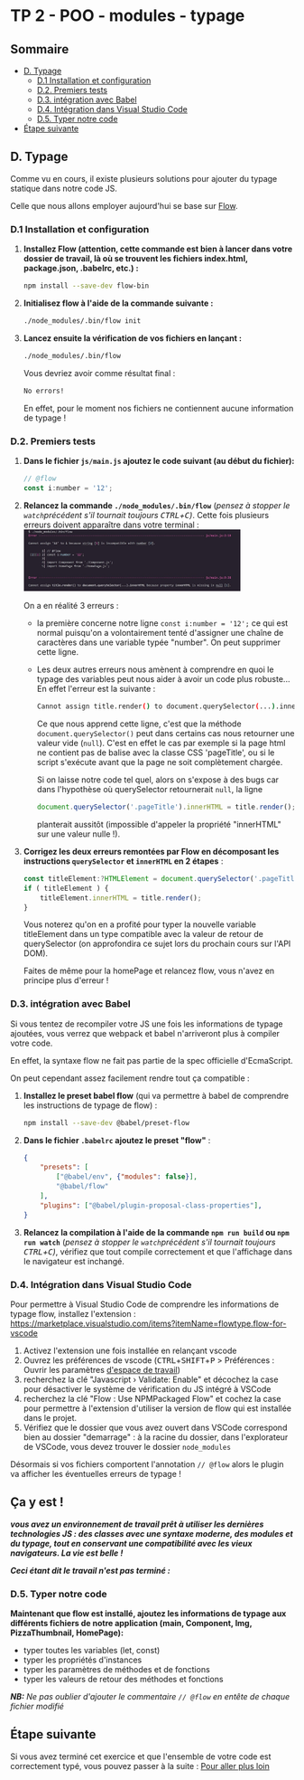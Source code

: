 # TP 2 - POO - modules - typage <!-- omit in toc -->

## Sommaire <!-- omit in toc -->
- [D. Typage](#d-typage)
	- [D.1 Installation et configuration](#d1-installation-et-configuration)
	- [D.2. Premiers tests](#d2-premiers-tests)
	- [D.3. intégration avec Babel](#d3-intégration-avec-babel)
	- [D.4. Intégration dans Visual Studio Code](#d4-intégration-dans-visual-studio-code)
	- [D.5. Typer notre code](#d5-typer-notre-code)
- [Étape suivante](#Étape-suivante)

## D. Typage
Comme vu en cours, il existe plusieurs solutions pour ajouter du typage statique dans notre code JS.

Celle que nous allons employer aujourd'hui se base sur [Flow](https://flow.org/).

### D.1 Installation et configuration

1. **Installez Flow (attention, cette commande est bien à lancer dans votre dossier de travail, là où se trouvent les fichiers index.html, package.json, .babelrc, etc.) :**
	```bash
	npm install --save-dev flow-bin
	```

2. **Initialisez flow à l'aide de la commande suivante :**
	```bash
	./node_modules/.bin/flow init
	```
5. **Lancez ensuite la vérification de vos fichiers en lançant :**
	```bash
	./node_modules/.bin/flow
	```
	Vous devriez avoir comme résultat final :
	```bash
	No errors!
	```
	En effet, pour le moment nos fichiers ne contiennent aucune information de typage !

### D.2. Premiers tests
1. **Dans le fichier `js/main.js` ajoutez le code suivant (au début du fichier):**
   ```js
   // @flow
   const i:number = '12';
   ```
2. **Relancez la commande `./node_modules/.bin/flow`** (*pensez à stopper le `watch`précédent s'il tournait toujours <kbd>CTRL</kbd>+<kbd>C</kbd>)*. Cette fois plusieurs erreurs doivent apparaître dans votre terminal :
	<br><a href="images/flow-error.jpg"><img src="images/flow-error.jpg" width="80%"></a>

	On a en réalité 3 erreurs :
	- la première concerne notre ligne `const i:number = '12';` ce qui est normal puisqu'on a volontairement tenté d'assigner une chaîne de caractères dans une variable typée "number". On peut supprimer cette ligne.
	- Les deux autres erreurs nous amènent à comprendre en quoi le typage des variables peut nous aider à avoir un code plus robuste... En effet l'erreur est la suivante :
		```bash
		Cannot assign title.render() to document.querySelector(...).innerHTML because property innerHTML is missing in null [1].
		```
		Ce que nous apprend cette ligne, c'est que la méthode `document.querySelector()` peut dans certains cas nous retourner une valeur vide (`null`). C'est en effet le cas par exemple si la page html ne contient pas de balise avec la classe CSS 'pageTitle', ou si le script s'exécute avant que la page ne soit complètement chargée.

		Si on laisse notre code tel quel, alors on s'expose à des bugs car dans l'hypothèse où querySelector retournerait `null`, la ligne
		```js
		document.querySelector('.pageTitle').innerHTML = title.render();
		```
		planterait aussitôt (impossible d'appeler la propriété "innerHTML" sur une valeur nulle !).

3. **Corrigez les deux erreurs remontées par Flow en décomposant les instructions `querySelector` et `innerHTML` en 2 étapes** :
	```js
	const titleElement:?HTMLElement = document.querySelector('.pageTitle');
	if ( titleElement ) {
		titleElement.innerHTML = title.render();
	}
	```

	Vous noterez qu'on en a profité pour typer la nouvelle variable titleElement dans un type compatible avec la valeur de retour de querySelector (on approfondira ce sujet lors du prochain cours sur l'API DOM).

	Faites de même pour la homePage et relancez flow, vous n'avez en principe plus d'erreur !

### D.3. intégration avec Babel
Si vous tentez de recompiler votre JS une fois les informations de typage ajoutées, vous verrez que webpack et babel n'arriveront plus à compiler votre code.

En effet, la syntaxe flow ne fait pas partie de la spec officielle d'EcmaScript.

On peut cependant assez facilement rendre tout ça compatible :
1. **Installez le preset babel flow** (qui va permettre à babel de comprendre les instructions de typage de flow) :
	```bash
	npm install --save-dev @babel/preset-flow
	```
2. **Dans le fichier `.babelrc` ajoutez le preset "flow"** :
	```json
	{
		"presets": [
			["@babel/env", {"modules": false}],
			"@babel/flow"
		],
		"plugins": ["@babel/plugin-proposal-class-properties"],
	}
	```
3. **Relancez la compilation à l'aide de la commande `npm run build` ou `npm run watch`** (*pensez à stopper le `watch`précédent s'il tournait toujours <kbd>CTRL</kbd>+<kbd>C</kbd>)*, vérifiez que tout compile correctement et que l'affichage dans le navigateur est inchangé.

### D.4. Intégration dans Visual Studio Code
Pour permettre à Visual Studio Code de comprendre les informations de typage flow, installez l'extension : https://marketplace.visualstudio.com/items?itemName=flowtype.flow-for-vscode

1. Activez l'extension une fois installée en relançant vscode
2. Ouvrez les préférences de vscode (<kbd>CTRL</kbd>+<kbd>SHIFT</kbd>+<kbd>P</kbd> &gt; Préférences : Ouvrir les paramètres <u>d'espace de travail</u>)
3. recherchez la clé "Javascript › Validate: Enable" et décochez la case pour désactiver le système de vérification du JS intégré à VSCode
4. recherchez la clé "Flow : Use NPMPackaged Flow" et cochez la case pour permettre à l'extension d'utiliser la version de flow qui est installée dans le projet.
5. Vérifiez que le dossier que vous avez ouvert dans VSCode correspond bien au dossier "demarrage" : à la racine du dossier, dans l'explorateur de VSCode, vous devez trouver le dossier `node_modules`

Désormais si vos fichiers comportent l'annotation `// @flow` alors le plugin va afficher les éventuelles erreurs de typage !

## Ça y est ! <!-- omit in toc -->
***vous avez un environnement de travail prêt à utiliser les dernières technologies JS : des classes avec une syntaxe moderne, des modules et du typage, tout en conservant une compatibilité avec les vieux navigateurs. La vie est belle !***

***Ceci étant dit le travail n'est pas terminé :***

### D.5. Typer notre code
**Maintenant que flow est installé, ajoutez les informations de typage aux différents fichiers de notre application (main, Component, Img, PizzaThumbnail, HomePage):**
 - typer toutes les variables (let, const)
 - typer les propriétés d'instances
 - typer les paramètres de méthodes et de fonctions
 - typer les valeurs de retour des méthodes et fonctions

 ***NB:** Ne pas oublier d'ajouter le commentaire `// @flow` en entête de chaque fichier modifié*


## Étape suivante
Si vous avez terminé cet exercice et que l'ensemble de votre code est correctement typé, vous pouvez passer à la suite : [Pour aller plus loin](E-pour-aller-plus-loin.md)
